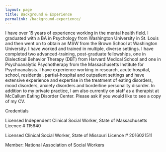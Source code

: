 ```yaml
---
layout: page
title: Background & Experience
permalink: /background-experience/
---
```




I have over 15 years of experience working in the mental health field. I graduated with a BA in Psychology from Washington University in St. Louis and then went on to obtain an MSW from the Brown School at Washington University. I have worked and trained in multiple, diverse settings. I have completed two advanced-training, post-graduate fellowships, one in Dialectical Behavior Therapy (DBT) from Harvard Medical School and one in Psychoanalytic Psychotherapy from the Massachusetts Institute for Psychoanalysis. I have experience working in research, acute hospital, school, residential, partial-hospital and outpatient settings and have extensive experience and expertise in the treatment of eating disorders, mood disorders, anxiety disorders and borderline personality disorder. In addition to my private practice, I am also currently on staff as a therapist at McCallum Eating Disorder Center. Please ask if you would like to see a copy of my CV.

Credentials

Licensed Independent Clinical Social Worker, State of Massachusetts 
Licence # 115640

Licensed Clinical Social Worker, State of Missouri
Licence # 2016021511

Member: National Association of Social Workers


<!--amp-img width="600" height="300" layout="responsive" src="http://lorempixel.com/600/300/sports"></amp-img-->



